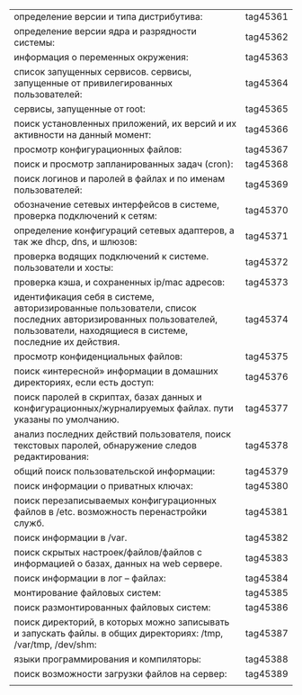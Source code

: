 <table><tbody>
    <tr>
        <td>определение версии и типа дистрибутива:</td>
        <td>tag45361</td>
    </tr>
    <tr>
        <td>определение версии ядра и разрядности системы:</td>
        <td>tag45362</td>
    </tr>
    <tr>
        <td>информация о переменных окружения:</td>
        <td>tag45363</td>
    </tr>
    <tr>
        <td>список запущенных сервисов. сервисы, запущенные от привилегированных пользователей:</td>
        <td>tag45364</td>
    </tr>
    <tr>
        <td>сервисы, запущенные от root:</td>
        <td>tag45365</td>
    </tr>
    <tr>
        <td>поиск установленных приложений, их версий и их активности на данный момент:</td>
        <td>tag45366</td>
    </tr>
    <tr>
        <td>просмотр конфигурационных файлов:</td>
        <td>tag45367</td>
    </tr>
    <tr>
        <td>поиск и просмотр запланированных задач (cron):</td>
        <td>tag45368</td>
    </tr>
    <tr>
        <td>поиск логинов и паролей в файлах и по именам пользователей:</td>
        <td>tag45369</td>
    </tr>
    <tr>
        <td>обозначение сетевых интерфейсов в системе, проверка подключений к сетям:</td>
        <td>tag45370</td>
    </tr>
    <tr>
        <td>определение конфигураций сетевых адаптеров, а так же dhcp, dns, и шлюзов:</td>
        <td>tag45371</td>
    </tr>
    <tr>
        <td>проверка водящих подключений к системе. пользователи и хосты:</td>
        <td>tag45372</td>
    </tr>
    <tr>
        <td>проверка кэша, и сохраненных ip/mac адресов:</td>
        <td>tag45373</td>
    </tr>
    <tr>
        <td>идентификация себя в системе, авторизированные пользователи, список последних авторизированных пользователей, пользователи, находящиеся в системе, последние их действия.</td>
        <td>tag45374</td>
    </tr>
    <tr>
        <td>просмотр конфиденциальных файлов:</td>
        <td>tag45375</td>
    </tr>
    <tr>
        <td>поиск «интересной» информации в домашних директориях, если есть доступ:</td>
        <td>tag45376</td>
    </tr>
    <tr>
        <td>поиск паролей в скриптах, базах данных и конфигурационных/журналируемых файлах. пути указаны по умолчанию.</td>
        <td>tag45377</td>
    </tr>
    <tr>
        <td>анализ последних действий пользователя, поиск текстовых паролей, обнаружение следов редактирования:</td>
        <td>tag45378</td>
    </tr>
    <tr>
        <td>общий поиск пользовательской информации:</td>
        <td>tag45379</td>
    </tr>
    <tr>
        <td>поиск информации о приватных ключах:</td>
        <td>tag45380</td>
    </tr>
    <tr>
        <td>поиск перезаписываемых конфигурационных файлов в /etc. возможность перенастройки служб.</td>
        <td>tag45381</td>
    </tr>
    <tr>
        <td>поиск информации в /var.</td>
        <td>tag45382</td>
    </tr>
    <tr>
        <td>поиск скрытых настроек/файлов/файлов с информацией о базах, данных на web сервере.</td>
        <td>tag45383</td>
    </tr>
    <tr>
        <td>поиск информации в лог – файлах:</td>
        <td>tag45384</td>
    </tr>
    <tr>
        <td>монтирование файловых систем:</td>
        <td>tag45385</td>
    </tr>
    <tr>
        <td>поиск размонтированных файловых систем:</td>
        <td>tag45386</td>
    </tr>
    <tr>
        <td>поиск директорий, в которых можно записывать и запускать файлы. в общих директориях: /tmp, /var/tmp, /dev/shm:</td>
        <td>tag45387</td>
    </tr>
    <tr>
        <td>языки программирования и компиляторы:</td>
        <td>tag45388</td>
    </tr>
    <tr>
        <td>поиск возможности загрузки файлов на сервер:</td>
        <td>tag45389</td>
    </tr>
    <tr>
        <td></td>
        <td></td>
    </tr></tbody>
</table>
